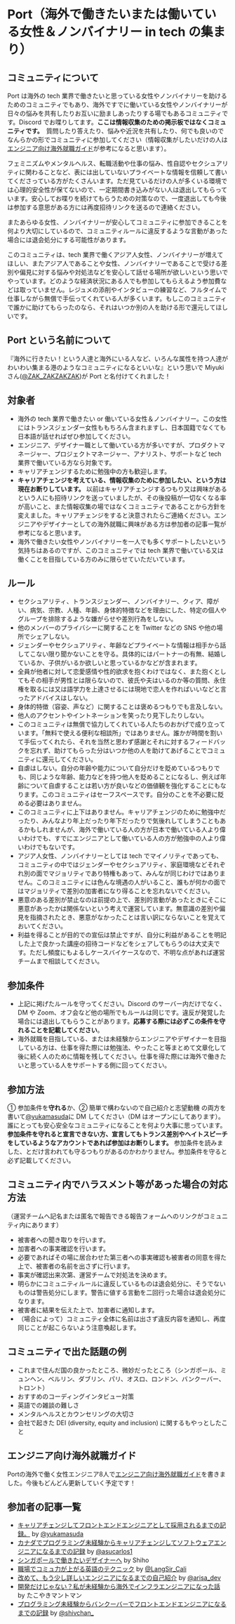 # Port（海外で働きたいまたは働いている女性＆ノンバイナリー in tech の集まり）

## コミュニティについて

Port は海外の tech 業界で働きたいと思っている女性やノンバイナリーを助けるためのコミュニティでもあり、海外ですでに働いている女性やノンバイナリーが日々の悩みを共有したりお互いに励ましあったりする場でもあるコミュニティです。Discord でお喋りしてます。**ここは情報収集のための掲示板ではなくコミュニティです。**　質問したり答えたり、悩みや近況を共有したり、何でも良いのでなんらかの形でコミュニティに参加してください（情報収集がしたいだけの人は[エンジニア向け海外就職ガイド](https://port-jp.notion.site/port-jp/by-Port-b77968d52eec49cab781f4c06c73cb13)が参考になると思います）。

フェミニズムやメンタルヘルス、転職活動や仕事の悩み、性自認やセクシュアリティに関わることなど、表には出していないプライベートな情報を信頼して書いてくださっている方がたくさんいます。ただ見ているだけの人が多くいる環境では心理的安全性が保てないので、一定期間書き込みがない人は退出してもらっています。安心してお喋りを続けてもらうための対策なので、一度退出しても今後は参加する意思がある方には再度招待リンクを送るので連絡ください。

またあらゆる女性、ノンバイナリーが安心してコミュニティに参加できることを何より大切にしているので、コミュニティルールに違反するような言動があった場合には退会処分にする可能性があります。

このコミュニティは、tech 業界で働くアジア人女性、ノンバイナリーが増えてほしい、またアジア人であることや女性、ノンバイナリーであることで受ける差別や偏見に対する悩みや対処法などを安心して話せる場所が欲しいという思いでやっています。どのような経済状況にある人でも参加してもらえるよう参加費などは取っていません。レジュメの添削やインタビューの練習など、フルタイムで仕事しながら無償で手伝ってくれている人が多くいます。もしこのコミュニティで誰かに助けてもらったのなら、それはいつか別の人を助ける形で還元してほしいです。

## Port という名前について

『海外に行きたい！という人達と海外にいる人など、いろんな属性を持つ人達がわいわい集まる港のようなコミュニティになるといいな』という思いで Miyuki さん([@ZAK_ZAKZAKZAK](https://twitter.com/ZAK_ZAKZAKZAK))が Port と名付けてくれました！

## 対象者

- 海外の tech 業界で働きたい or 働いている女性＆ノンバイナリー。この女性にはトランスジェンダー女性ももちろん含まれますし、日本国籍でなくても日本語が話せればぜひ参加してください。
- エンジニア、デザイナー職として働いている方が多いですが、プロダクトマネージャー、プロジェクトマネージャー、アナリスト、サポートなど tech 業界で働いている方なら対象です。
- キャリアチェンジするために勉強中の方も歓迎します。
- **キャリアチェンジを考えている、情報収集のために参加したい、という方は現在お断りしています。** 以前はキャリアチェンジするつもり又は興味があるという人にも招待リンクを送っていましたが、その後投稿が一切なくなる率が高いこと、また情報収集の場ではなくコミュニティであることから方針を変えました。キャリアチェンジをすると決意されたらご連絡ください。エンジニアやデザイナーとしての海外就職に興味がある方は参加者の記事一覧が参考になると思います。
- 海外で働きたい女性やノンバイナリーを一人でも多くサポートしたいという気持ちはあるのですが、このコミュニティでは tech 業界で働いている又は働くことを目指している方のみに限らせていただいています。

## ルール

- セクシュアリティ、トランスジェンダー、ノンバイナリー、クィア、障がい、病気、宗教、人種、年齢、身体的特徴などを理由にした、特定の個人やグループを排除するような嫌がらせや差別行為をしない。
- 他のメンバーのプライバシーに関することを Twitter などの SNS や他の場所でシェアしない。
- ジェンダーやセクシュアリティ、年齢などプライベートな情報は相手から話してこない限り聞かないことを守る。具体的にはパートナーの有無、結婚しているか、子供がいるか欲しいと思っているかなどが含まれます。
- 全員が他者に対して恋愛感情や性的欲求を抱くわけではなく、また抱くとしてもその相手が男性とは限らないので、彼氏や夫はいるのか等の質問、永住権を取るには又は語学力を上達させるには現地で恋人を作ればいいなどと言ったアドバイスはしない。
- 身体的特徴（容姿、声など）に関することは褒めるつもりでも言及しない。
- 他人のアクセントやイントネーションを笑ったり見下したりしない。
- このコミュニティは無償で協力してくれている人たちのおかげで成り立っています。「無料で使える便利な相談所」ではありません。誰かが時間を割いて手伝ってくれたら、それを当然と思わず感謝とそれに対するフィードバックを忘れず、助けてもらった分はいつか他の人を助けてあげることでコミュニティに還元してください。
- 自虐はしない。自分の年齢や能力について自分だけを貶めているつもりでも、同じような年齢、能力などを持つ他人を貶めることになるし、例えば年齢について自虐することは若い方が良いなどの価値観を強化することにもなります。このコミュニティはセーフスペースです。自分のことを不必要に貶める必要はありません。
- このコミュニティに上下はありません。キャリアチェンジのために勉強中だったり、みんなより年上だったり年下だったりで気後れしてしまうこともあるかもしれませんが、海外で働いている人の方が日本で働いている人より偉いわけでも、すでにエンジニアとして働いている人の方が勉強中の人より偉いわけでもないです。
- アジア人女性、ノンバイナリーとしては tech でマイノリティであっても、コミュニティの中ではジェンダーやセクシュアリティ、家庭環境などそれぞれ別の面でマジョリティであり特権もあって、みんなが同じわけではありません。このコミュニティには色んな境遇の人がいること、誰もが何かの面ではマジョリティで差別の加害者になり得ることを忘れないでください。
- 悪意のある差別が禁止なのは前提の上で、差別的言動があったときにそこに悪意があったかは関係ないという考えで運営しています。無意識の差別や偏見を指摘されたとき、悪意がなかったことは言い訳にならないことを覚えておいてください。
- 利益を得ることが目的での宣伝は禁止ですが、自分に利益があることを明記した上で良かった講座の招待コードなどをシェアしてもらうのは大丈夫です。ただし頻度にもよるしケースバイケースなので、不明な点があれば運営チームまで相談してください。

## 参加条件

- 上記に掲げたルールを守ってください。Discord のサーバー内だけでなく、DM や Zoom、オフ会など他の場所でもルールは同じです。違反が発覚した場合には退出してもらうことがあります。**応募する際には必ずこの条件を守れることを記載してください**。
- 海外就職を目指している、または未経験からエンジニアやデザイナーを目指している方は、仕事を得た際には勉強法、やったこと等まとめて文章化して後に続く人のために情報を残してください。仕事を得た際には海外で働きたいと思っている人をサポートする側に回ってください。

## 参加方法

① 参加条件を**守れる**か、② 簡単で構わないので自己紹介と志望動機 の両方を書いて[@yukamasuda](https://twitter.com/yukamasuda)に DM してください（DM はオープンにしてあります）。誰にとっても安心安全なコミュニティになることを何より大事に思っています。**参加条件を守れると宣言できない方、宣言してもトランス差別やヘイトスピーチをしているようなアカウントであれば参加はお断りします。** 参加条件を読みました、とだけ言われても守るつもりがあるのかわかりません。参加条件を守ると必ず記載してください。

## コミュニティ内でハラスメント等があった場合の対応方法

（運営チームへ記名または匿名で報告できる報告フォームへのリンクがコミュニティ内にあります）

- 被害者への聞き取りを行います。
- 加害者への事実確認を行います。
- 必要であればその場に居合わせた第三者への事実確認も被害者の同意を得た上で、被害者の名前を出さずに行います。
- 事実が確認出来次第、運営チームで対処法を決めます。
- 明らかにコミュニティルールに違反しているものは退会処分に、そうでないものは警告処分にします。警告に値する言動を二回行った場合は退会処分になります。
- 被害者に結果を伝えた上で、加害者に通知します。
- （場合によって）コミュニティ全体に名前は出さず違反内容を通知し、再度同じことが起こらないよう注意喚起します。

## コミュニティで出た話題の例

- これまで住んだ国の良かったところ、微妙だったところ（シンガポール、ミュンヘン、ベルリン、ダブリン、パリ、オスロ、ロンドン、バンクーバー、トロント）
- おすすめのコーディングインタビュー対策
- 英語での雑談の難しさ
- メンタルヘルスとカウンセリングの大切さ
- 会社で起きた DEI (diversity, equity and inclusion) に関するもやっとしたこと

## エンジニア向け海外就職ガイド
Portの海外で働く女性エンジニア8人で[エンジニア向け海外就職ガイド](https://port-jp.notion.site/port-jp/by-Port-b77968d52eec49cab781f4c06c73cb13)を書きました。今後もどんどん更新していく予定です！

## 参加者の記事一覧

- [キャリアチェンジしてフロントエンドエンジニアとして採用されるまでの記録。](https://note.com/y_ukyk/n/n577cd5a78953) by [@yukamasuda](https://twitter.com/yukamasuda)
- [カナダでプログラミング未経験からキャリアチェンジしてソフトウェアエンジニアになるまでの記録](https://note.com/asucarlos/n/nd2255e5a3da6) by [@asucarlos1](https://twitter.com/asucarlos1)
- [シンガポールで働きたいデザイナーへ](https://note.com/shihoasada/n/n48680fb2ef1d?nt=like_9298) by Shiho
- [職場でコミュ力が上がる英語のテクニック](https://note.com/noot/n/ncd3a46c399db) by [@LangSir_Cali](https://twitter.com/LangSir_Cali)
- [改めて、もう少し詳しいエンジニアになるまでの自己紹介](https://note.com/frontendlifeinde/n/n08d35f0e57c1) by [@arisa_dev](https://twitter.com/arisa_dev)
- [開発だけじゃない？私が未経験から海外でインフラエンジニアになった話](https://note.com/mikan_study_aus/n/n7ff1a78c3e20) by たこやきマントマン
- [プログラミング未経験からバンクーバーでフロントエンドエンジニアになるまでの記録](https://note.com/kahoshibuya/n/nc5a59699b860) by [@shivchan_](https://twitter.com/shivchan_)
